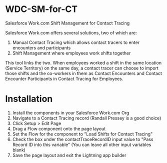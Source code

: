 # WDC-SM-for-CT
Salesforce Work.com Shift Management for Contact Tracing

Salesforce Work.com offers several solutions, two of which are:
1) Manual Contact Tracing which allows contact tracers to enter encounters and participants
2) Shift Management where employees work shifts together

This tool links the two. When employees worked a shift in the same location (Service Territory) on the same day, a contact tracer can choose to import those shifts and the co-workers in them as Contact Encounters and Contact Encounter Participants in Contact Tracing for Employees.

# Installation
1. Install the components in your Salesforce Work.com Org
2. Navigate to a Contact Tracing record (Randall Pressey is a good choice)
3. Click Setup > Edit Page
4. Drag a Flow component onto the page layout
5. Set the Flow for the component to "Load Shifts for Contact Tracing"
6. Check the box under the contactTraceRecordID input value to "Pass Record ID into this variable" (You can leave all other input variables blank)
7. Save the page layout and exit the Lightning app builder
